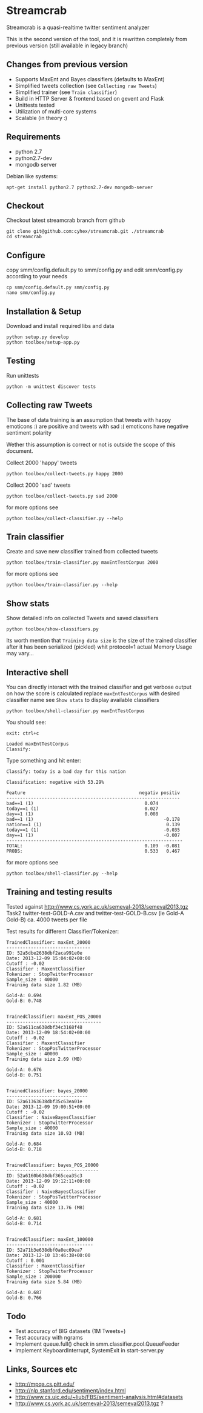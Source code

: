 Streamcrab
==========

Streamcrab is a quasi-realtime twitter sentiment analyzer

This is the second version of the tool, and it is rewritten completely from previous version
(still available in legacy branch)

Changes from previous version
-----------------------------

- Supports MaxEnt and Bayes classifiers (defaults to MaxEnt)
- Simplified tweets collection (see `Collecting raw Tweets`)
- Simplified trainer (see `Train classifier`)
- Build in HTTP Server & frontend based on gevent and Flask
- Unittests tested
- Utilization of multi-core systems
- Scalable (in theory :)


Requirements
------------

- python 2.7
- python2.7-dev
- mongodb server


Debian like systems:

    apt-get install python2.7 python2.7-dev mongodb-server


Checkout
--------
Checkout latest streamcrab branch from github


    git clone git@github.com:cyhex/streamcrab.git ./streamcrab
    cd streamcrab


Configure
---------
copy smm/config.default.py to smm/config.py and edit smm/config.py according to your needs

    cp smm/config.default.py smm/config.py
    nano smm/config.py


Installation & Setup
--------------------
Download and install required libs and data

    python setup.py develop
    python toolbox/setup-app.py



Testing
-------
Run unittests

    python -m unittest discover tests


Collecting raw Tweets
---------------------
The base of data training is an assumption that tweets with happy emoticons :) are positive and tweets
with sad :( emoticons have negative sentiment polarity

Wether this assumption is correct or not is outside the scope of this document.

Collect 2000 'happy' tweets

    python toolbox/collect-tweets.py happy 2000

Collect 2000 'sad' tweets

    python toolbox/collect-tweets.py sad 2000

for more options see

    python toolbox/collect-classifier.py --help


Train classifier
----------------
Create and save new classifier trained from collected tweets

    python toolbox/train-classifier.py maxEntTestCorpus 2000

for more options see

    python toolbox/train-classifier.py --help



Show stats
----------
Show detailed info on collected Tweets and saved classifiers

    python toolbox/show-classifiers.py

Its worth mention that `Training data size` is the size of the trained classifier after it has been
serialized (pickled) whit protocol=1 actual Memory Usage may vary...



Interactive shell
-----------------
You can directly interact with the trained classifier and get verbose output on how the score is calculated
replace `maxEntTestCorpus` with desired classifier name see `Show stats` to display available classifiers

    python toolbox/shell-classifier.py maxEntTestCorpus

You should see:

    exit: ctrl+c

    Loaded maxEntTestCorpus
    Classify:

Type something and hit enter:

    Classify: today is a bad day for this nation

    Classification: negative with 53.29%

    Feature                                          negativ positiv
    ----------------------------------------------------------------
    bad==1 (1)                                         0.074
    today==1 (1)                                       0.027
    day==1 (1)                                         0.008
    bad==1 (1)                                                -0.178
    nation==1 (1)                                              0.139
    today==1 (1)                                              -0.035
    day==1 (1)                                                -0.007
    -----------------------------------------------------------------
    TOTAL:                                             0.109  -0.081
    PROBS:                                             0.533   0.467



for more options see

    python toolbox/shell-classifier.py --help


Training and testing results
----------------------------
Tested against http://www.cs.york.ac.uk/semeval-2013/semeval2013.tgz  Task2
twitter-test-GOLD-A.csv and twitter-test-GOLD-B.csv (ie Gold-A Gold-B) ca. 4000 tweets per file

Test results for different Classifier/Tokenizer:

    TrainedClassifier: maxEnt_20000
    -------------------------------
    ID: 52a5dbe2638dbf2aca991e0e
    Date: 2013-12-09 15:04:02+00:00
    Cutoff : -0.02
    Classifier : MaxentClassifier
    Tokenizer : StopTwitterProcessor
    Sample_size : 40000
    Training data size 1.82 (MB)

    Gold-A: 0.694
    Gold-B: 0.748


    TrainedClassifier: maxEnt_POS_20000
    -----------------------------------
    ID: 52a611ca638dbf34c3168f48
    Date: 2013-12-09 18:54:02+00:00
    Cutoff : -0.02
    Classifier : MaxentClassifier
    Tokenizer : StopPosTwitterProcessor
    Sample_size : 40000
    Training data size 2.69 (MB)

    Gold-A: 0.676
    Gold-B: 0.751


    TrainedClassifier: bayes_20000
    ------------------------------
    ID: 52a61363638dbf35c63ea01e
    Date: 2013-12-09 19:00:51+00:00
    Cutoff : -0.02
    Classifier : NaiveBayesClassifier
    Tokenizer : StopTwitterProcessor
    Sample_size : 40000
    Training data size 10.93 (MB)

    Gold-A: 0.684
    Gold-B: 0.718


    TrainedClassifier: bayes_POS_20000
    ----------------------------------
    ID: 52a6160b638dbf365cea35c3
    Date: 2013-12-09 19:12:11+00:00
    Cutoff : -0.02
    Classifier : NaiveBayesClassifier
    Tokenizer : StopPosTwitterProcessor
    Sample_size : 40000
    Training data size 13.76 (MB)

    Gold-A: 0.681
    Gold-B: 0.714


    TrainedClassifier: maxEnt_100000
    --------------------------------
    ID: 52a71b3e638dbf0a0ec69ea7
    Date: 2013-12-10 13:46:38+00:00
    Cutoff : 0.001
    Classifier : MaxentClassifier
    Tokenizer : StopTwitterProcessor
    Sample_size : 200000
    Training data size 5.84 (MB)

    Gold-A: 0.687
    Gold-B: 0.766




Todo
----

- Test accuracy of BIG datasets (1M Tweets+)
- Test accuracy with ngrams
- Implement queue.full() check in smm.classifier.pool.QueueFeeder
- Implement KeyboardInterrupt, SystemExit in start-server.py


Links, Sources etc
------------------

- http://mpqa.cs.pitt.edu/
- http://nlp.stanford.edu/sentiment/index.html
- http://www.cs.uic.edu/~liub/FBS/sentiment-analysis.html#datasets
- http://www.cs.york.ac.uk/semeval-2013/semeval2013.tgz ?

